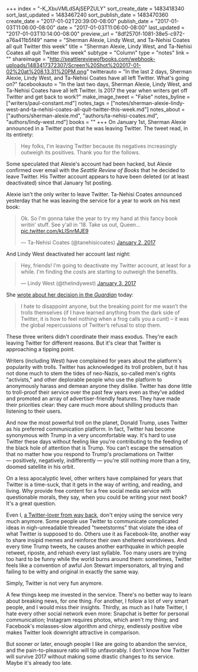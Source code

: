 +++
index = "-K_XbuVMLdSAjSEPZULY"
sort_create_date = 1483418340
sort_last_updated = 1483467240
sort_publish_date = 1483470360
create_date = "2017-01-02T20:39:00-08:00"
publish_date = "2017-01-03T11:06:00-08:00"
date = "2017-01-03T11:06:00-08:00"
last_updated = "2017-01-03T10:14:00-08:00"
preview_url = "8df2570f-1081-38e5-c972-a76a411b5f49"
name = "Sherman Alexie, Lindy West, and Ta-Nehisi Coates all quit Twitter this week"
title = "Sherman Alexie, Lindy West, and Ta-Nehisi Coates all quit Twitter this week"
subtype = "Column"
type = "notes"
link = ""
shareimage = "http://seattlereviewofbooks.com/webhook-uploads/1483417372307/Screen%20Shot%202017-01-02%20at%208.13.31%20PM.png"
twitterauto = "In the last 2 days, Sherman Alexie, Lindy West, and Ta-Nehisi Coates have all left Twitter. What's going on?"
facebookauto = "In the last two days, Sherman Alexie, Lindy West, and Ta-Nehisi Coates have all left Twitter. Is 2017 the year when writers get off Twitter and get back to work?"
make_image_tweet = "False"
notes_byline = ["writers/paul-constant.md"]
notes_tags = ["notes/sherman-alexie-lindy-west-and-ta-nehisi-coates-all-quit-twitter-this-week.md"]
notes_about = ["authors/sherman-alexie.md", "authors/ta-nehisi-coates.md", "authors/lindy-west.md"]
books = ""
+++
On January 1st, Sherman Alexie announced in a Twitter post that he was leaving Twitter. The tweet read, in its entirety:

<blockquote>Hey folks, I'm leaving Twitter because its negatives increasingly outweigh its positives. Thank you for the follows.</blockquote>

Some speculated that Alexie's account had been hacked, but Alexie confirmed over email with the *Seattle Review of Books* that he decided to leave Twitter. His Twitter account appears to have been deleted (or at least deactivated) since that January 1st posting.

Alexie isn't the only writer to leave Twitter. Ta-Nehisi Coates announced yesterday that he was leaving the service for a year to work on his next book:

<blockquote class="twitter-tweet" data-lang="en"><p lang="en" dir="ltr">Ok. So I&#39;m gonna take the year to try my hand at this fancy book writin&#39; stuff. See y&#39;all in &#39;18. Take us out, Queen... <a href="https://t.co/kLISnrMJE9">pic.twitter.com/kLISnrMJE9</a></p>&mdash; Ta-Nehisi Coates (@tanehisicoates) <a href="https://twitter.com/tanehisicoates/status/815975576255287296">January 2, 2017</a></blockquote>

And Lindy West deactivated her account last night:

<blockquote class="twitter-tweet" data-lang="en"><p lang="en" dir="ltr">Hey, friends! I&#39;m going to deactivate my Twitter account, at least for a while. I&#39;m finding the costs are starting to outweigh the benefits.</p>&mdash; Lindy West (@thelindywest) <a href="https://twitter.com/thelindywest/status/816123182595719169">January 3, 2017</a></blockquote>

She [wrote about her decision in the *Guardian*](https://www.theguardian.com/commentisfree/2017/jan/03/ive-left-twitter-unusable-anyone-but-trolls-robots-dictators-lindy-west) today:

<blockquote>I hate to disappoint anyone, but the breaking point for me wasn’t the trolls themselves (if I have learned anything from the dark side of Twitter, it is how to feel nothing when a frog calls you a cunt) – it was the global repercussions of Twitter’s refusal to stop them.</blockquote>

These three writers didn't coordinate their mass exodus. They're each leaving Twitter for different reasons. But it's clear that Twitter is approaching a tipping point.

Writers (including West) have complained for years about the platform's popularity with trolls. Twitter has acknowledged its troll problem, but it has not done much to stem the tides of neo-Nazis, so-called men's rights "activists," and other deplorable people who use the platform to anonymously harass and demean anyone they dislike. Twitter has done little to troll-proof their service over the past few years even as they've added and promoted an array of advertiser-friendly features. They have made their priorities clear: they care much more about shilling products than listening to their users.

And now the most powerful troll on the planet, Donald Trump, uses Twitter as his preferred communication platform. In fact, Twitter has become synonymous with Trump in a very uncomfortable way. It's hard to use Twitter these days without feeling like you're contributing to the feeding of the black hole of attention that is Trump. You can't escape the sensation that no matter how you respond to Trump's proclamations on Twitter — positively, negatively, indifferently — you're still nothing more than a tiny, doomed satellite in his orbit.

On a less apocalyptic level, other writers have complained for years that Twitter is a time-suck, that it gets in the way of writing, and reading, and living. Why provide free content for a free social media service with questionable morals, they say, when you could be writing your next book? It's a great question.

Even I, [a Twitter-lover from way back](http://www.thestranger.com/seattle/paul-constant-reviews-twitter/Content?oid=1774875), don't enjoy using the service very much anymore. Some people use Twitter to communicate complicated ideas in nigh-unreadable threaded "tweetstorms" that violate the idea of what Twitter is supposed to do. Others use it as Facebook-lite, another way to share insipid memes and reinforce their own sheltered worldviews. And every time Trump tweets, he causes another earthquake in which people retweet, riposte, and rehash every last syllable. Too many users are trying too hard to be funny while the world burns around them: sometimes, Twitter feels like a convention of awful Jon Stewart impersonators, all trying and failing to be witty and original in exactly the same way.

Simply, Twitter is not very fun anymore. 

A few things keep me invested in the service. There's no better way to learn about breaking news, for one thing. For another, I follow a lot of very smart people, and I would miss their insights. Thirdly, as much as I hate Twitter, I hate every other social network even more: Snapchat is better for personal communication; Instagram requires photos, which aren't my thing; and Facebook's molasses-slow algorithm and chirpy, endlessly positive vibe makes Twitter look downright attractive in comparison. 

But sooner or later, enough people I like are going to abandon the service, and the pain-to-pleasure ratio will tip unfavorably. I don't know how Twitter will survive 2017 without making some drastic changes to its service. Maybe it's already too late.
